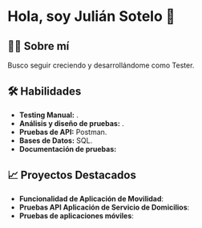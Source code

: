 
# Hola, soy Julián Sotelo 👋

## 👨‍💻 Sobre mí


Busco seguir creciendo y desarrollándome como Tester. 

## 🛠️ Habilidades
- **Testing Manual:** .
- **Análisis y diseño de pruebas:** .
- **Pruebas de API:** Postman.
- **Bases de Datos:** SQL.
- **Documentación de pruebas:** 

## 📈 Proyectos Destacados
- **Funcionalidad de Aplicación de Movilidad**: 
- **Pruebas API Aplicación de Servicio de Domicilios**:
- **Pruebas de aplicaciones móviles**: 

